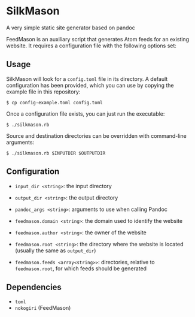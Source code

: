 # SilkMason

A very simple static site generator based on pandoc

FeedMason is an auxiliary script that generates Atom feeds for an existing website. It requires a configuration file with the following options set:

## Usage

SilkMason will look for a `config.toml` file in its directory. A default configuration has been provided, which you can use by copying the example file in this repository:

`$ cp config-example.toml config.toml`

Once a configuration file exists, you can just run the executable:

`$ ./silkmason.rb`

Source and destination directories can be overridden with command-line arguments:

`$ ./silkmason.rb $INPUTDIR $OUTPUTDIR`

## Configuration

- `input_dir <string>`: the input directory
- `output_dir <string>`: the output directory
- `pandoc_args <string>`: arguments to use when calling Pandoc

- `feedmason.domain <string>`: the domain used to identify the website
- `feedmason.author <string>`: the owner of the website
- `feedmason.root <string>`: the directory where the website is located (usually the same as `output_dir`)
- `feedmason.feeds <array<string>>`: directories, relative to `feedmason.root`, for which feeds should be generated

## Dependencies

- `toml`
- `nokogiri` (FeedMason)
